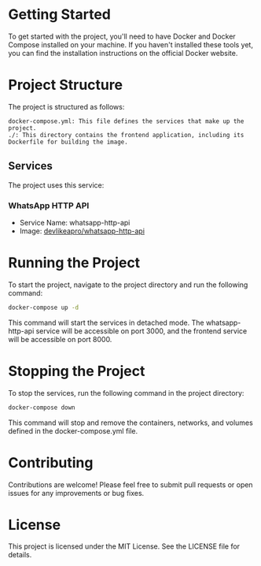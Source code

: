 # Getting Started
To get started with the project, you'll need to have Docker and Docker Compose installed on your machine. If you haven't installed these tools yet, you can find the installation instructions on the official Docker website.

# Project Structure
The project is structured as follows:

    docker-compose.yml: This file defines the services that make up the project.
    ./: This directory contains the frontend application, including its Dockerfile for building the image.

## Services
The project uses this service:

### WhatsApp HTTP API

- Service Name: whatsapp-http-api
- Image: [devlikeapro/whatsapp-http-api](https://waha.devlike.pro)

# Running the Project
To start the project, navigate to the project directory and run the following command:
```bash
docker-compose up -d
```
This command will start the services in detached mode. The whatsapp-http-api service will be accessible on port 3000, and the frontend service will be accessible on port 8000.

# Stopping the Project
To stop the services, run the following command in the project directory:
```bash
docker-compose down
```
This command will stop and remove the containers, networks, and volumes defined in the docker-compose.yml file.

# Contributing
Contributions are welcome! Please feel free to submit pull requests or open issues for any improvements or bug fixes.

# License
This project is licensed under the MIT License. See the LICENSE file for details.